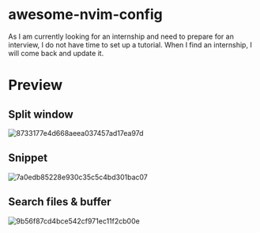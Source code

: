 # awesome-nvim-config

As I am currently looking for an internship and need to prepare for an interview, I do not have time to set up a tutorial. When I find an internship, I will come back and update it.



# Preview


## Split window


![8733177e4d668aeea037457ad17ea97d](https://user-images.githubusercontent.com/48583212/228574041-a84813be-f349-4448-af59-c88bd9660de9.png)


## Snippet


![7a0edb85228e930c35c5c4bd301bac07](https://user-images.githubusercontent.com/48583212/228576035-8ac66e36-f1cb-4d92-a1f5-b18bec86ab92.png)


## Search files & buffer


![9b56f87cd4bce542cf971ec11f2cb00e](https://user-images.githubusercontent.com/48583212/228576261-15992046-4a8f-4566-bc52-d27562456bd5.png)
